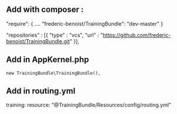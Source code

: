

## Add with composer :

"require": {
    ....
    "frederic-benoist/TrainingBundle": "dev-master"
}

"repositories" : [{
        "type" : "vcs",
        "url" : "https://github.com/frederic-benoist/TrainingBundle.git"
    }],


## Add in AppKernel.php

    new TrainingBundle\TrainingBundle(),

## Add in routing.yml

training:
    resource: "@TrainingBundle/Resources/config/routing.yml"
